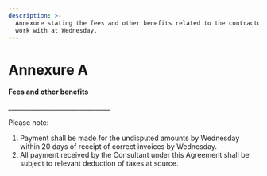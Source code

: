 ```yaml
---
description: >-
  Annexure stating the fees and other benefits related to the contractors we
  work with at Wednesday.
---
```


# Annexure A

**Fees and other benefits**

\_\_\_\_\_\_\_\_\_\_\_\_\_\_\_\_\_\_\_\_\_\_\_\_\_\_\_\_\_\_\_\_

Please note:

1. Payment shall be made for the undisputed amounts by Wednesday within 20 days of receipt of correct invoices by Wednesday.
2. All payment received by the Consultant under this Agreement shall be subject to relevant deduction of taxes at source.&#x20;
